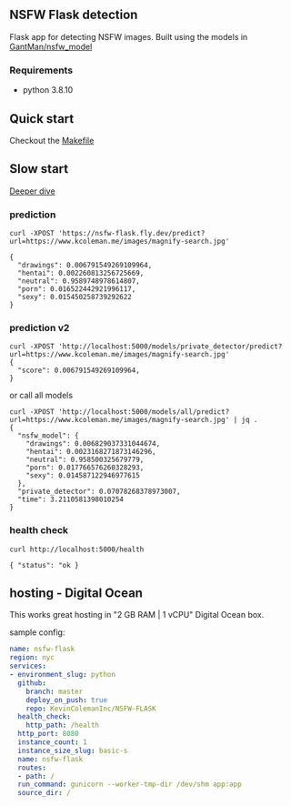 ## NSFW Flask detection

Flask app for detecting NSFW images. Built using the models in [GantMan/nsfw_model](https://github.com/GantMan/nsfw_model)

### Requirements
- python 3.8.10

## Quick start

Checkout the [Makefile](./Makefile)

## Slow start

[Deeper dive](https://www.kcoleman.me/2021/06/07/nsfw-flask.html)

### prediction

```
curl -XPOST 'https://nsfw-flask.fly.dev/predict?url=https://www.kcoleman.me/images/magnify-search.jpg'

{
  "drawings": 0.006791549269109964,
  "hentai": 0.002260813256725669,
  "neutral": 0.9589748978614807,
  "porn": 0.016522442921996117,
  "sexy": 0.015450258739292622
}
```

### prediction v2

```
curl -XPOST 'http://localhost:5000/models/private_detector/predict?url=https://www.kcoleman.me/images/magnify-search.jpg'
{
  "score": 0.006791549269109964,
}
```
or call all models

```
curl -XPOST 'http://localhost:5000/models/all/predict?url=https://www.kcoleman.me/images/magnify-search.jpg' | jq .
{
  "nsfw_model": {
    "drawings": 0.006829037331044674,
    "hentai": 0.0023168271873146296,
    "neutral": 0.958500325679779,
    "porn": 0.017766576260328293,
    "sexy": 0.014587122946977615
  },
  "private_detector": 0.07078268378973007,
  "time": 3.2110581398010254
}
```

### health check
```
curl http://localhost:5000/health

{ "status": "ok }
```
## hosting - Digital Ocean

This works great hosting in "2 GB RAM | 1 vCPU" Digital Ocean box.

sample config:
```yaml
name: nsfw-flask
region: nyc
services:
- environment_slug: python
  github:
    branch: master
    deploy_on_push: true
    repo: KevinColemanInc/NSFW-FLASK
  health_check:
    http_path: /health
  http_port: 8080
  instance_count: 1
  instance_size_slug: basic-s
  name: nsfw-flask
  routes:
  - path: /
  run_command: gunicorn --worker-tmp-dir /dev/shm app:app
  source_dir: /
```
